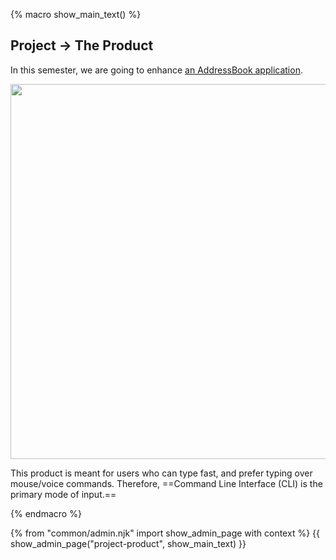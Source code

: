 {% macro show_main_text() %} 
<div id="main">

## Project → The Product

In this semester, we are going to enhance [an AddressBook application](https://se-edu.github.io/addressbook-level4/).

<img src="{{module_org}}/addressbook-level4/raw/master/docs/images/Ui.png" width="600"/>
<p/>

This product is meant for users who can type fast, and prefer typing over mouse/voice commands. Therefore, ==Command Line Interface (CLI) is the primary mode of input.== 

<panel src="project-constraints.md#constraint-cli" header="%%Admin {{ icon_embedding }} Admin: Project Contstraints: More info about the 'CLI app' requirement%%" minimized />
<p/>

</div>
{% endmacro %} 


{% from "common/admin.njk" import show_admin_page with context %}
{{ show_admin_page("project-product", show_main_text) }}
